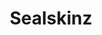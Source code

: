 ---
title: "Sealskinz"
description: Design
weight: 2
snippet_1: [
    "/images/Sealskinz-01.png",
    "/images/Sealskinz-02.png"
    ]
company: "blubolt"
site_url: "https://www.sealskinz.com"
---